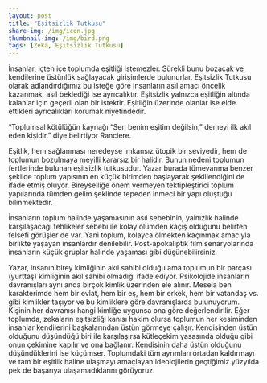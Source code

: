 ```yaml
---
layout: post
title: "Eşitsizlik Tutkusu"
share-img: /img/icon.jpg
thumbnail-img: /img/bird.png
tags: [Zeka, Eşitsizlik Tutkusu]
---
```


İnsanlar, içten içe toplumda eşitliği istemezler. Sürekli bunu bozacak ve kendilerine üstünlük sağlayacak girişimlerde bulunurlar. Eşitsizlik Tutkusu olarak adlandırdığımız bu isteğe göre insanların asıl amacı öncelik kazanmak, asıl beklediği ise ayrıcalıktır. Eşitsizlik yalnızca eşitliğin altında kalanlar için geçerli olan bir istektir. Eşitliğin üzerinde olanlar ise elde ettikleri ayrıcalıkları korumak niyetindedir.

“Toplumsal kötülüğün kaynağı “Sen benim eşitim değilsin,” demeyi ilk akıl eden kişidir.” diye belirtiyor Ranciere.

Eşitlik, hem sağlanması neredeyse imkansız ütopik bir seviyedir, hem de toplumun bozulmaya meyilli kararsız bir halidir. Bunun nedeni toplumun fertlerinde bulunan eşitsizlik tutkusudur. Yazar burada tümevarıma benzer şekilde toplum yapısının en küçük birimden başlayarak şekillendiğini de ifade etmiş oluyor. Bireyselliğe önem vermeyen tektipleştirici toplum yapılarında tümden gelim şeklinde tepeden inmeci bir yapı oluştuğu bilinmektedir.

İnsanların toplum halinde yaşamasının asıl sebebinin, yalnızlık halinde karşılaşacağı tehlikeler sebebi ile kolay ölümden kaçış olduğunu belirten felsefi görüşler de var. Yani toplum, kolayca ölmekten kaçınmak amacıyla birlikte yaşayan insanlardır denilebilir. Post-apokaliptik film senaryolarında insanların küçük gruplar halinde yaşaması gibi düşünebilirsiniz.

Yazar, insanın birey kimliğinin akıl sahibi olduğu ama toplumun bir parçası (yurttaş) kimliğinin akıl sahibi olmadığı ifade ediyor. Psikolojide insanların davranışları aynı anda birçok kimlik üzerinden ele alınır. Mesela ben karakterimde hem bir evlat, hem bir eş, hem bir erkek, hem bir vatandaş vs. gibi kimlikler taşıyor ve bu kimliklere göre davranışlarda bulunuyorum. Kişinin her davranışı hangi kimliğe uygunsa ona göre değerlendirilir. Eğer toplumda, zekaların eşitsizliği kanısı hakim olursa toplumun her kesiminden insanlar kendilerini başkalarından üstün görmeye çalışır. Kendisinden üstün olduğunu düşündüğü biri ile karşılaşırsa kütleçekim yasasında olduğu gibi onun çekimine kapılır ve ona bağlanır. Kendisinin daha üstün olduğunu düşündüklerini ise küçümser. Toplumdaki tüm ayrımları ortadan kaldırmayı ve tam bir eşitlik haline ulaşmayı amaçlayan ideolojilerin geçtiğimiz yüzyılda pek de başarıya ulaşamadıklarını görüyoruz.
